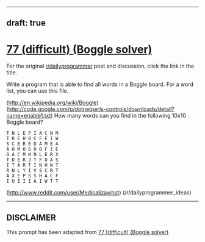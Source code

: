 ---
draft: true
----

# [77 (difficult) (Boggle solver)](https://www.reddit.com/r/dailyprogrammer/comments/wn3qf/7162012_challenge_77_difficult_boggle_solver/)

For the original [r/dailyprogrammer](https://www.reddit.com/r/dailyprogrammer/) post and discussion, click the link in the title.

Write a program that is able to find all words in a Boggle board. For a word list, you can use this file.

(http://en.wikipedia.org/wiki/Boggle)
(http://code.google.com/p/dotnetperls-controls/downloads/detail?name=enable1.txt)
How many words can you find in the following 10x10 Boggle board?


```
T N L E P I A C N M
T R E H O C F E I W
S C E R E D A M E A
A O M O G O O F I E
G A C M H N L E R X
T D E R J T F O A S
I T A R T I N H N T
R N L Y I V S C R T
A X E P S S H A C F
I U I I I A I W T T
```
(http://www.reddit.com/user/Medicalizawhat)
(/r/dailyprogrammer_ideas)

----
## **DISCLAIMER**
This prompt has been adapted from [77 [difficult] (Boggle solver)](https://www.reddit.com/r/dailyprogrammer/comments/wn3qf/7162012_challenge_77_difficult_boggle_solver/
)
